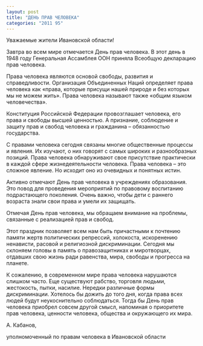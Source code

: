 ```yaml
---
layout: post
title: "ДЕНЬ ПРАВ ЧЕЛОВЕКА"
categories: "2011 95"
---
```


Уважаемые жители Ивановской области!

Завтра во всем мире отмечается День прав человека. В этот день в 1948 году Генеральная Ассамблея ООН приняла Всеобщую декларацию прав человека.

Права человека являются основой свободы, развития и  справедливости. Организация Объединенных Наций определяет права человека как  «права, которые присущи нашей природе и без которых мы не можем жить». Права  человека называют также «общим языком человечества».

Конституция Российской Федерации провозглашает  человека, его права и свободы высшей ценностью. А признание, соблюдение и защиту  прав и свобод человека и гражданина – обязанностью государства.

С правами человека сегодня связаны многие общественные  процессы и явления. Их изучают, о них говорят с самых широких и разнообразных  позиций. Права человека обнаруживают свое присутствие практически в каждой  сфере жизнедеятельности человека. Права человека – это сложное явление. Но исходит  оно из очевидных и понятных истин.

Активно отмечают День прав человека в учреждениях  образования. Это повод для проведения мероприятий по правовому воспитанию  подрастающего поколения. Очень важно, чтобы дети с раннего возраста знали свои  права и умели их защищать.

Отмечая День прав человека, мы обращаем внимание на  проблемы, связанные с реализацией прав и свобод.

Этот праздник позволяет всем нам быть причастными к  почтению памяти жертв политических репрессий, холокоста, искоренению ненависти,  расовой и религиозной дискриминации. Сегодня мы склоняем головы в память о  правозащитниках и миротворцах, отдавших свою жизнь ради равенства, мира,  свободы и прогресса на планете.

К сожалению, в современном мире права человека  нарушаются слишком часто. Еще существуют рабство, торговля людьми, жестокость,  пытки, насилие. Нередки различные формы дискриминации. Хотелось бы дожить до  того дня, когда права всех людей будут неукоснительно соблюдаться. Тогда бы  День прав человека приобрел совсем другой смысл, напоминая о приоритете прав  человека, ценности человека, общества и окружающего их мира.



А. Кабанов,

уполномоченный по правам  человека в Ивановской области


